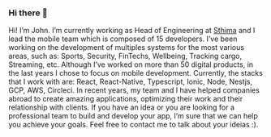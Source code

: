 ### Hi there 👋

<!--
**joaoschaab/joaoschaab** is a ✨ _special_ ✨ repository because its `README.md` (this file) appears on your GitHub profile.

Here are some ideas to get you started:

- 🔭 I’m currently working on ...
- 🌱 I’m currently learning ...
- 👯 I’m looking to collaborate on ...
- 🤔 I’m looking for help with ...
- 💬 Ask me about ...
- 📫 How to reach me: ...
- 😄 Pronouns: ...
- ⚡ Fun fact: ...
-->

Hi! I’m John. I’m currently working as Head of Engineering at [Sthima](https://github.com/sthima) and I lead the mobile team which is composed of 15 developers. I’ve been working on the development of multiples systems for the most various areas, such as: Sports, Security, FinTechs, Wellbeing, Tracking cargo, Streaming, etc. Although I’ve worked on more than 50 digital products, in the last years I chose to focus on mobile development. Currently, the stacks that I work with are: React, React-Native, Typescript, Ionic, Node, Nestjs, GCP, AWS, Circleci. In recent years, my team and I have helped companies abroad to create amazing applications, optimizing their work and their relationship with clients. If you have an idea or you are looking for a professional team to build and develop your app, I’m sure that we can help you achieve your goals. Feel free to contact me to talk about your ideias :).
